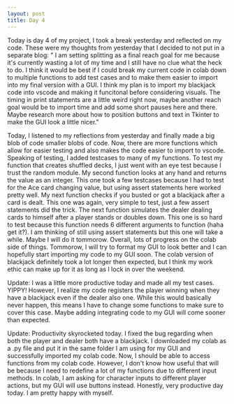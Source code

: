 ```yaml
---
layout: post
title: Day 4
---
```

Today is day 4 of my project, I took a break yesterday and reflected on my code. These were my thoughts from yesterday that I decided to not put in a separate blog: " I am setting splitting as a final reach goal for me because it's currently wasting a lot of my time and I still have no clue what the heck to do. I think it would be best if I could break my current code in colab down to multiple functions to add test cases and to make them easier to import into my final version with a GUI. I think my plan is to import my blackjack code into vscode and making it funcitonal before considering visuals. The timing in print statements are a little weird right now, maybe another reach goal would be to import time and add some short pauses here and there. Maybe research more about how to position buttons and text in Tkinter to make the GUI look a little nicer."

Today, I listened to my reflections from yesterday and finally made a big blob of code smaller blobs of code. Now, there are more functions which allow for easier testing and also makes the code easier to import to vscode. Speaking of testing, I added testcases to many of my functions. To test my function that creates shuffled decks, I just went with an eye test because I trust the random module. My second function looks at any hand and returns the value as an integer. This one took a few testcases because I had to test for the Ace card changing value, but using assert statements here worked pretty well. My next function checks if you busted or got a blackjack after a card is dealt. This one was again, very simple to test, just a few assert statements did the trick. The next function simulates the dealer dealing cards to himself after a player stands or doubles down. This one is so hard to test because this function needs 6 different arguments to function (haha get it?). I am thinking of still using assert statements but this one will take a while. Maybe I will do it tommorow. Overall, lots of progress on the colab side of things. Tommorow, I will try to format my GUI to look better and I can hopefully start importing my code to my GUI soon. The colab version of blackjack definitely took a lot longer then expected, but I think my work ethic can make up for it as long as I lock in over the weekend. 

Update: I was a little more productive today and made all my test cases. YIPPY! However, I realize my code registers the player winning when they have a blackjack even if the dealer also one. While this would basically never happen, this means I have to change some functions to make sure to cover this case. Maybe adding integrating code to my GUI will come sooner than expected. 

Update: Productivity skyrocketed today. I fixed the bug regarding when both the player and dealer both have a blackjack. I downloaded my colab as a .py file and put it in the same folder I am using for my GUI and successfully imported my colab code. Now, I should be able to access functions from my colab code. However, I don't know how useful that will be because I need to redefine a lot of my functions due to different input methods. In colab, I am asking for character inputs to different player actions, but my GUI will use buttons instead. Honestly, very productive day today. I am pretty happy with myself.
